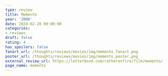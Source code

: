```yaml
---
type: review
title: Memento
year: '2000'
date: 2024-02-28 00:00:00
categories:
- reviews
draft: false
rating: 4
has_spoilers: false
fanart_url: /thoughts/reviews/movies/img/memento_fanart.png
poster_url: /thoughts/reviews/movies/img/memento_poster.png
external_review_url: https://letterboxd.com/ratheronfire/film/memento/
page_name: memento
---
```


